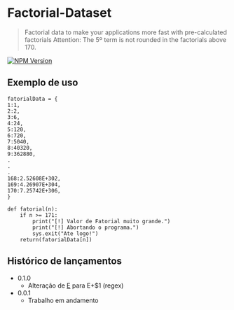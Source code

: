 # Factorial-Dataset
> Factorial data to make your applications more fast with pre-calculated factorials
> Attention: The 5º term is not rounded in the factorials above 170.

[![NPM Version][npm-image]][npm-url]


## Exemplo de uso
```
fatorialData = {
1:1,
2:2,
3:6,
4:24,
5:120,
6:720,
7:5040,
8:40320,
9:362880,
.
.
.
168:2.52608E+302,
169:4.26907E+304,
170:7.25742E+306,
}
```
```
def fatorial(n):
    if n >= 171:
        print("[!] Valor de Fatorial muito grande.")
        print("[!] Abortando o programa.")
        sys.exit("Ate logo!")
    return(fatorialData[n])
```

## Histórico de lançamentos

* 0.1.0
    * Alteração de [E]([\d]+) para E+$1 (regex)
* 0.0.1
    * Trabalho em andamento

[npm-image]: https://img.shields.io/npm/v/datadog-metrics.svg?style=flat-square
[npm-url]: https://npmjs.org/package/datadog-metrics
[npm-downloads]: https://img.shields.io/npm/dm/datadog-metrics.svg?style=flat-square
[travis-image]: https://img.shields.io/travis/dbader/node-datadog-metrics/master.svg?style=flat-square
[travis-url]: https://travis-ci.org/dbader/node-datadog-metrics
[wiki]: https://github.com/seunome/seuprojeto/wiki
